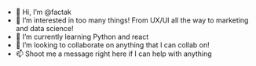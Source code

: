 - 👋 Hi, I’m @factak
- 👀 I’m interested in too many things! From UX/UI all the way to marketing and data science!
- 🌱 I’m currently learning Python and react
- 💞️ I’m looking to collaborate on anything that I can collab on!
- 📫 Shoot me a message right here if I can help with anything

<!---
factak/factak is a ✨ special ✨ repository because its `README.md` (this file) appears on your GitHub profile.
You can click the Preview link to take a look at your changes.
--->
